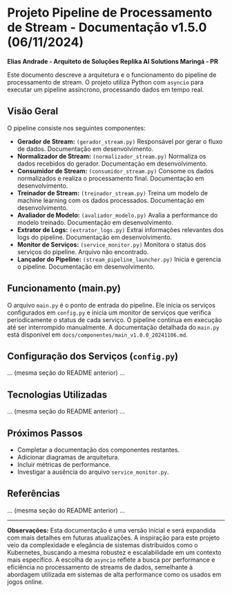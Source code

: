 # Projeto Pipeline de Processamento de Stream - Documentação v1.5.0 (06/11/2024)

**Elias Andrade - Arquiteto de Soluções Replika AI Solutions Maringá - PR**

Este documento descreve a arquitetura e o funcionamento do pipeline de processamento de stream.  O projeto utiliza Python com `asyncio` para executar um pipeline assíncrono, processando dados em tempo real.

## Visão Geral

O pipeline consiste nos seguintes componentes:

* **Gerador de Stream:**  `(gerador_stream.py)` Responsável por gerar o fluxo de dados.  Documentação em desenvolvimento.
* **Normalizador de Stream:** `(normalizador_stream.py)` Normaliza os dados recebidos do gerador. Documentação em desenvolvimento.
* **Consumidor de Stream:** `(consumidor_stream.py)` Consome os dados normalizados e realiza o processamento final. Documentação em desenvolvimento.
* **Treinador de Stream:** `(treinador_stream.py)` Treina um modelo de machine learning com os dados processados. Documentação em desenvolvimento.
* **Avaliador de Modelo:** `(avaliador_modelo.py)` Avalia a performance do modelo treinado. Documentação em desenvolvimento.
* **Extrator de Logs:** `(extrator_logs.py)` Extrai informações relevantes dos logs do pipeline. Documentação em desenvolvimento.
* **Monitor de Serviços:** `(service_monitor.py)` Monitora o status dos serviços do pipeline.  Arquivo não encontrado.
* **Lançador do Pipeline:** `(stream_pipeline_launcher.py)` Inicia e gerencia o pipeline. Documentação em desenvolvimento.


## Funcionamento (main.py)

O arquivo `main.py` é o ponto de entrada do pipeline. Ele inicia os serviços configurados em `config.py` e inicia um monitor de serviços que verifica periodicamente o status de cada serviço.  O pipeline continua em execução até ser interrompido manualmente.  A documentação detalhada do `main.py` está disponível em `docs/componentes/main_v1.0.0_20241106.md`.

## Configuração dos Serviços (`config.py`)

... (mesma seção do README anterior) ...

## Tecnologias Utilizadas

... (mesma seção do README anterior) ...

## Próximos Passos

* Completar a documentação dos componentes restantes.
* Adicionar diagramas de arquitetura.
* Incluir métricas de performance.
* Investigar a ausência do arquivo `service_monitor.py`.


## Referências

... (mesma seção do README anterior) ...


---

**Observações:** Esta documentação é uma versão inicial e será expandida com mais detalhes em futuras atualizações.  A inspiração para este projeto veio da complexidade e elegância de sistemas distribuídos como o Kubernetes, buscando a mesma robustez e escalabilidade em um contexto mais específico.  A escolha de `asyncio` reflete a busca por performance e eficiência no processamento de streams de dados, semelhante à abordagem utilizada em sistemas de alta performance como os usados em jogos online.
